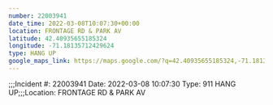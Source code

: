 ```yaml
---
number: 22003941
date_time: 2022-03-08T10:07:30+00:00
location: FRONTAGE RD & PARK AV
latitude: 42.40935655185324
longitude: -71.18135712429624
type: HANG UP
google_maps_link: https://maps.google.com/?q=42.40935655185324,-71.18135712429624
---
```


;;;Incident #: 22003941  Date: 2022-03-08 10:07:30   Type: 911 HANG UP;;;Location: FRONTAGE RD & PARK AV
